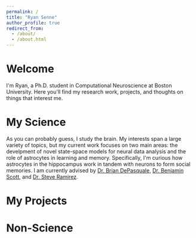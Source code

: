 ```yaml
---
permalink: /
title: "Ryan Senne"
author_profile: true
redirect_from: 
  - /about/
  - /about.html
---
```


Welcome
======
I'm Ryan, a Ph.D. student in Computational Neuroscience at Boston University. Here you'll find my research work, projects, and thoughts on things that interest me.

My Science
======
As you can probably guess, I study the brain. My interests span a large variety of topics, but my current work focuses on two main areas: the develpment of novel state-space models for neural data analysis and the role of astrocytes in learning and memory. Specifically, I'm curious how astrocytes in the hippocampus work in tandem with neurons to form social memories. I am currently advised by [Dr. Brian DePasquale](https://depasquale-lab.github.io/), [Dr. Benjamin Scott](https://www.scottcognitionlab.com/), and [Dr. Steve Ramirez](https://theramirezgroup.org/). 

My Projects
======

Non-Science
======
